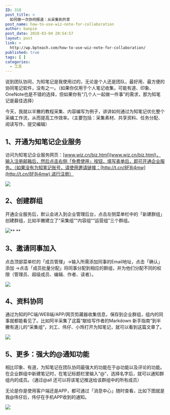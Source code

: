 ```yaml
---
ID: 318
post_title: >
  如何做一次协同报道：从采集到共享
post_name: how-to-use-wiz-note-for-collaboration
author: banpie
post_date: 2018-03-04 20:54:57
layout: post
link: >
  http://wp.bpteach.com/how-to-use-wiz-note-for-collaboration/
published: true
tags: [ ]
categories:
  - 工具
---
```

说到团队协同，为知笔记是我使用过的，无论是个人还是团队，最好用、最方便的协同笔记软件，没有之一。（如果你仅用于个人笔记收集，可能有道、印象、OneNote也是不错的选择，但如果你有“几个人一起做一件事”的需求，那为知笔记是最佳选择）

今天，我就以半撇的教程采集、内容编写为例子，讲讲如何通过为知笔记优化整个采编工作流，从而提高工作效率。（主要包括：采集素材、共享资料、任务分配、阅读写作、提交编辑）

## 1、开通为知笔记企业服务

访问为知笔记企业服务网页：[www.wiz.cn/biz.html](www.wiz.cn/biz.html)，输入注册邮箱后，然后点击右侧「免费使用」按钮，填写表单后，即可开通企业服务。（如果没有为知笔记账号，请使用邀请链接：[http://t.cn/8F8j4mw](http://t.cn/8F8j4mw) 进行注册）

![](http://mmbiz.qpic.cn/mmbiz/z3T1vlHdIXibepSxR61Wiah98If9uWReQ40ZPVhkcHnLbnAOozMx4FRYotYJicQAlhMkvdzOXExfQYNyaJ5m3icsbA/0)

## 2、创建群组

开通企业服务后，默认会进入到企业管理后台，点击左侧菜单栏中的「新建群组」创建群组，比如半撇建立了“采集组”“内容组”“运营组”三个群组。

![](http://mmbiz.qpic.cn/mmbiz/z3T1vlHdIXibepSxR61Wiah98If9uWReQ42pnEf0ymRccYvF4ua5S9d9rZrdN8BeGMo9T4aFXMVLRPxocibMRD04g/0)** **

## 3、邀请同事加入

点击顶部菜单栏的「成员管理」-&gt;输入所需添加同事的Email地址，点击「确认」添加 -&gt;点击「成员批量分配」将同事分配到相应的群组，并为他们分配不同的权限（管理员、超级成员、编辑、作者、读者）。

![](http://mmbiz.qpic.cn/mmbiz/z3T1vlHdIXibepSxR61Wiah98If9uWReQ4bLeTFCEHhTJXLUyWUqybDdU6FJ2G37iao5uiaKZxwwwVibPnBeJlZy00A/0)

## 4、资料协同

通过为知的PC端/WEB端/APP/网页剪藏器收集信息，保存到企业群组，组内的同事就都能看见了。比如阿半采集了这篇“献给写作者的Markdown 新手指南”到半撇有道儿的“采集组”，刘工、伟仔、小玲打开为知笔记，就可以看到这篇文章了。

![](http://mmbiz.qpic.cn/mmbiz/z3T1vlHdIXibepSxR61Wiah98If9uWReQ4zqicfrgVgmXXzBRssMH9bGicneoBctVLk1DXamt0zG5sFrMEXVy7kVpg/0)

## 5、更多：强大的@通知功能

相比印象、有道，为知笔记在团队协同最强大的功能在于@功能以及评论的功能。在企业群组中新建笔记时，在笔记标题栏里输入“@”，选择名字后，就可以通知群组内的成员。（通过@all 还可以将该笔记推送给该群组中的所有成员）

无论是你是使用客户端还是APP，都可通过「消息中心」随时查看，比如下图就是我@伟仔后，伟仔在手机APP收到的通知。

![](http://mmbiz.qpic.cn/mmbiz/z3T1vlHdIXibepSxR61Wiah98If9uWReQ4W5kHUgOCfW1axI2Oicgn4x1mcuayGgGzUNDGADSvwjo358icFT0icgLyg/0)